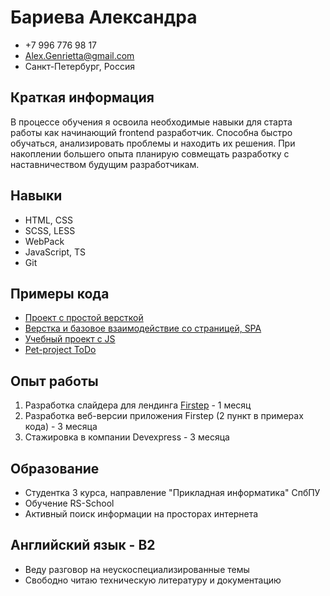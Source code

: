 # Бариева Александра
* +7 996 776 98 17
* Alex.Genrietta@gmail.com
* Санкт-Петербург, Россия
## Краткая информация
В процессе обучения я освоила необходимые навыки для старта работы как начинающий frontend разработчик. Способна быстро обучаться, анализировать проблемы и находить их решения. При накоплении большего опыта планирую совмещать разработку с наставничеством будущим разработчикам.
## Навыки
- HTML, CSS
- SCSS, LESS
- WebPack
- JavaScript, TS
- Git
## Примеры кода
- [Проект с простой версткой](https://github.com/AlexVlasova/pallets)
- [Верстка и базовое взаимодействие со страницей, SPA](https://github.com/AlexVlasova/firstep-webapp)
- [Учебный проект с JS](https://github.com/AlexVlasova/Food-StudyProject)
- [Pet-project ToDo](https://github.com/AlexVlasova/ToDo)
## Опыт работы
1. Разработка слайдера для лендинга [Firstep](https://firstep.love/) - 1 месяц
2. Разработка веб-версии приложения Firstep (2 пункт в примерах кода) - 3 месяца
3. Стажировка в компании Devexpress - 3 месяца
## Образование
+ Студентка 3 курса, направление "Прикладная информатика" СпбПУ
+ Обучение RS-School
+ Активный поиск информации на просторах интернета
## Английский язык - B2
- Веду разговор на неускоспециализированные темы
- Свободно читаю техническую литературу и документацию
